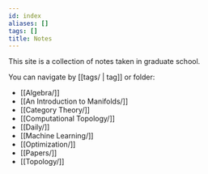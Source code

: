 ```yaml
---
id: index
aliases: []
tags: []
title: Notes
---
```


This site is a collection of notes taken in graduate school.

You can navigate by [[tags/ | tag]] or folder:
- [[Algebra/]]
- [[An Introduction to Manifolds/]]
- [[Category Theory/]]
- [[Computational Topology/]]
- [[Daily/]]
- [[Machine Learning/]]
- [[Optimization/]]
- [[Papers/]]
- [[Topology/]]
